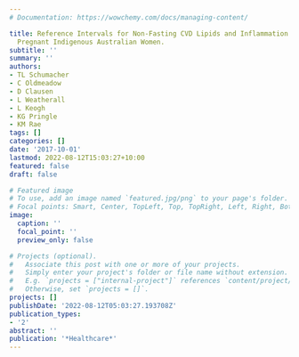 ```yaml
---
# Documentation: https://wowchemy.com/docs/managing-content/

title: Reference Intervals for Non-Fasting CVD Lipids and Inflammation Markers in
  Pregnant Indigenous Australian Women.
subtitle: ''
summary: ''
authors:
- TL Schumacher
- C Oldmeadow
- D Clausen
- L Weatherall
- L Keogh
- KG Pringle
- KM Rae
tags: []
categories: []
date: '2017-10-01'
lastmod: 2022-08-12T15:03:27+10:00
featured: false
draft: false

# Featured image
# To use, add an image named `featured.jpg/png` to your page's folder.
# Focal points: Smart, Center, TopLeft, Top, TopRight, Left, Right, BottomLeft, Bottom, BottomRight.
image:
  caption: ''
  focal_point: ''
  preview_only: false

# Projects (optional).
#   Associate this post with one or more of your projects.
#   Simply enter your project's folder or file name without extension.
#   E.g. `projects = ["internal-project"]` references `content/project/deep-learning/index.md`.
#   Otherwise, set `projects = []`.
projects: []
publishDate: '2022-08-12T05:03:27.193708Z'
publication_types:
- '2'
abstract: ''
publication: '*Healthcare*'
---
```

